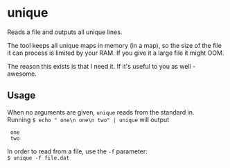 # unique

Reads a file and outputs all unique lines.

The tool keeps all unique maps in memory (in a map), so the size of the file it
can process is limited by your RAM. If you give it a large file it might OOM.

The reason this exists is that I need it. If it's useful to you as well - awesome.

## Usage

When no arguments are given, `unique` reads from the standard in.  
Running ```$ echo " one\n one\n two" | unique``` will output

```
 one
 two
```

In order to read from a file, use the `-f` parameter:  
```$ unique -f file.dat```

